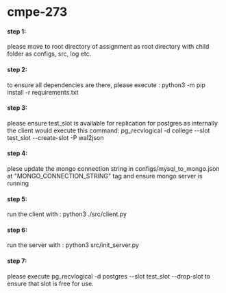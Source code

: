 # cmpe-273

#### step 1: 
please move to root directory of assignment as root directory with child folder as configs, src, log etc.

#### step 2: 
to ensure all dependencies are there, please execute : python3 -m pip install -r requirements.txt

#### step 3: 
please ensure test_slot is available for replication for postgres as internally the client would execute this command: pg_recvlogical -d college --slot test_slot --create-slot -P wal2json

#### step 4: 
plese update the mongo connection string in configs/mysql_to_mongo.json at "MONGO_CONNECTION_STRING" tag and ensure     mongo server is running 

#### step 5: 
run the client with : python3 ./src/client.py

#### step 6: 
run the server with : python3 src/init_server.py 

#### step 7: 
please execute pg_recvlogical -d postgres --slot test_slot --drop-slot to ensure that slot is free for use.